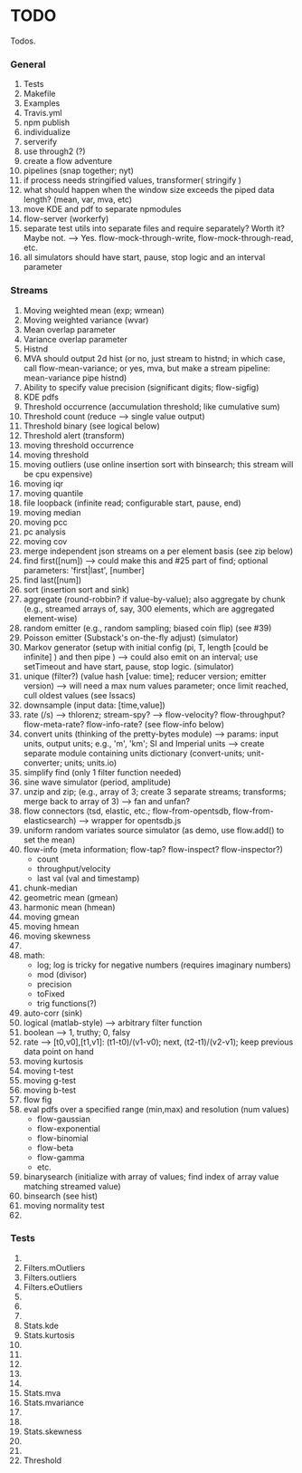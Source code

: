 TODO
====

Todos.

### General

1. 	Tests
2. 	Makefile
3. 	Examples
4. 	Travis.yml
5. 	npm publish
6. 	individualize
7. 	serverify
8. 	use through2 (?)
9. 	create a flow adventure
10. pipelines (snap together; nyt)
11. if process needs stringified values, transformer( stringify )
12. what should happen when the window size exceeds the piped data length? (mean, var, mva, etc) 
13. move KDE and pdf to separate npmodules
14. flow-server (workerfy)
15. separate test utils into separate files and require separately? Worth it? Maybe not. --> Yes. flow-mock-through-write, flow-mock-through-read, etc.
16. all simulators should have start, pause, stop logic and an interval parameter


### Streams

1. 	Moving weighted mean (exp; wmean)
2. 	Moving weighted variance (wvar)
3. 	Mean overlap parameter
4. 	Variance overlap parameter
5. 	Histnd
6. 	MVA should output 2d hist (or no, just stream to histnd; in which case, call flow-mean-variance; or yes, mva, but make a stream pipeline: mean-variance pipe histnd)
7. 	Ability to specify value precision (significant digits; flow-sigfig)
8. 	KDE pdfs
9. 	Threshold occurrence (accumulation threshold; like cumulative sum)
10. Threshold count (reduce --> single value output)
11. Threshold binary (see logical below)
12. Threshold alert (transform)
13. moving threshold occurrence
14. moving threshold
15. moving outliers (use online insertion sort with binsearch; this stream will be cpu expensive)
16. moving iqr
17. moving quantile
18. file loopback (infinite read; configurable start, pause, end)
19. moving median
20. moving pcc
21. pc analysis
22. moving cov
23. merge independent json streams on a per element basis (see zip below)
24. find first([num]) --> could make this and #25 part of find; optional parameters: 'first|last', [number]
25. find last([num])
26. sort (insertion sort and sink)
27. aggregate (round-robbin? if value-by-value); also aggregate by chunk (e.g., streamed arrays of, say, 300 elements, which are aggregated element-wise)
28. random emitter (e.g., random sampling; biased coin flip) (see #39)
29. Poisson emitter (Substack's on-the-fly adjust) (simulator)
30. Markov generator (setup with initial config (pi, T, length [could be infinite] ) and then pipe ) --> could also emit on an interval; use setTimeout and have start, pause, stop logic. (simulator)
31. unique (filter?) (value hash [value: time]; reducer version; emitter version) --> will need a max num values parameter; once limit reached, cull oldest values (see Issacs)
32. downsample (input data: [time,value])
33. rate (/s) --> thlorenz; stream-spy? --> flow-velocity? flow-throughput? flow-meta-rate? flow-info-rate? (see flow-info below)
34. convert units (thinking of the pretty-bytes module) --> params: input units, output units; e.g., 'm', 'km'; SI and Imperial units --> create separate module containing units dictionary (convert-units; unit-converter; units; units.io)
35. simplify find (only 1 filter function needed)
36. sine wave simulator (period, amplitude)
37. unzip and zip; (e.g., array of 3; create 3 separate streams; transforms; merge back to array of 3) --> fan and unfan?
38. flow connectors (tsd, elastic, etc.; flow-from-opentsdb, flow-from-elasticsearch) --> wrapper for opentsdb.js
39. uniform random variates source simulator (as demo, use flow.add() to set the mean)
40. flow-info (meta information; flow-tap? flow-inspect? flow-inspector?)
	* count
	* throughput/velocity
	* last val (val and timestamp)
41. chunk-median
42. geometric mean (gmean)
43. harmonic mean (hmean)
44. moving gmean
45. moving hmean
46. moving skewness
47. 
48. math:
	* log; log is tricky for negative numbers (requires imaginary numbers)
	* mod (divisor)
	* precision
	* toFixed
	* trig functions(?)
49. auto-corr (sink)
50. logical (matlab-style) --> arbitrary filter function
51. boolean --> 1, truthy; 0, falsy
52. rate --> [t0,v0],[t1,v1]: (t1-t0)/(v1-v0); next, (t2-t1)/(v2-v1); keep previous data point on hand
53. moving kurtosis
54. moving t-test
55. moving g-test
56. moving b-test
57. flow fig
58. eval pdfs over a specified range (min,max) and resolution (num values)
	* flow-gaussian
	* flow-exponential
	* flow-binomial
	* flow-beta
	* flow-gamma
	* etc.
59. binarysearch (initialize with array of values; find index of array value matching streamed value)
60. binsearch (see hist)
61. moving normality test
62. 




### Tests

1. 	
2. 	Filters.mOutliers
3. 	Filters.outliers
4. 	Filters.eOutliers
5. 	
6. 	
7. 	
8. 	Stats.kde
9. 	Stats.kurtosis
10. 
11. 
12. 
13. 
14. 
15. Stats.mva
16. Stats.mvariance
17. 
18. 
19. Stats.skewness
20. 
21. 
22. Threshold